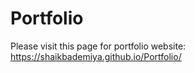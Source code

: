 # Portfolio
Please visit this page for portfolio website: https://shaikbademiya.github.io/Portfolio/

